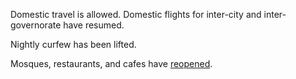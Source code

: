 Domestic travel is allowed. Domestic flights for inter-city and inter-governorate have resumed.

Nightly curfew has been lifted.

Mosques, restaurants, and cafes have [reopened](https://www.aa.com.tr/en/africa/tunisia-to-reopen-mosques-cafes-after-nearly-3-months/1849404).
